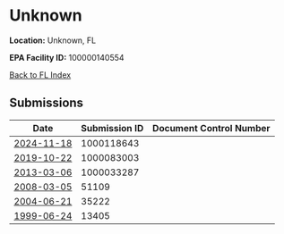 # Unknown

**Location:** Unknown, FL

**EPA Facility ID:** 100000140554

[Back to FL Index](../../index.md)

## Submissions

| Date | Submission ID | Document Control Number |
|------|--------------|-------------------------|
| [2024-11-18](submissions/1000118643.md) | 1000118643 |  |
| [2019-10-22](submissions/1000083003.md) | 1000083003 |  |
| [2013-03-06](submissions/1000033287.md) | 1000033287 |  |
| [2008-03-05](submissions/51109.md) | 51109 |  |
| [2004-06-21](submissions/35222.md) | 35222 |  |
| [1999-06-24](submissions/13405.md) | 13405 |  |
